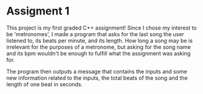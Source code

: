 # Assigment 1
This project is my first graded C++ assignment! 
Since I chose my interest to be 'metronomes', I made a program that asks for the last song the user listened to, its beats per minute, and its length. 
How long a song may be is irrelevant for the purposes of a metronome, but asking for the song name and its bpm wouldn't be enough to fulfill what the assignment was asking for.

The program then outputs a message that contains the inputs and some new information related to the inputs, the total beats of the song and the length of one beat in seconds. 

